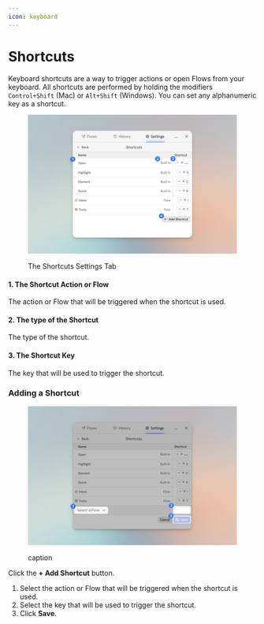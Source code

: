 ```yaml
---
icon: keyboard
---
```


# Shortcuts

Keyboard shortcuts are a way to trigger actions or open Flows from your keyboard. All shortcuts are performed by holding the modifiers `Control+Shift` (Mac) or `Alt+Shift` (Windows). You can set any alphanumeric key as a shortcut.

<figure><img src="../.gitbook/assets/settings-shortcuts.png" alt=""><figcaption><p>The Shortcuts Settings Tab</p></figcaption></figure>

#### 1. **The Shortcut Action or Flow**

The action or Flow that will be triggered when the shortcut is used.

#### 2. **The type of the Shortcut**

The type of the shortcut.

#### 3. **The Shortcut Key**

The key that will be used to trigger the shortcut.

### Adding a Shortcut

<figure><img src="../.gitbook/assets/add-shortcut.png" alt=""><figcaption><p>caption</p></figcaption></figure>

Click the **+ Add Shortcut** button.

1. Select the action or Flow that will be triggered when the shortcut is used.
2. Select the key that will be used to trigger the shortcut.
3. Click **Save**.
